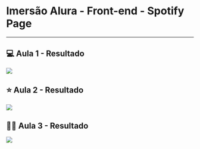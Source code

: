 # Imersão Alura - Front-end - Spotify Page
-------
## 💻 Aula 1 - Resultado
<div>
<img src="https://github.com/user-attachments/assets/be6a98c0-a8f9-4d23-ae53-a8942b747381">
</div>

## ⭐ Aula 2 - Resultado
<div>
<img src="https://github.com/user-attachments/assets/1c6b5c3a-2b61-4d52-84b7-02d1dcf9b4d7">
</div>

## 👨‍💻 Aula 3 - Resultado
<div>
<img src="https://github.com/user-attachments/assets/78b793f9-efe0-402f-b22b-fc50213d013d">
</div>
